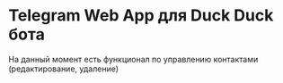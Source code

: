 # Telegram Web App для Duck Duck бота

На данный момент есть функционал по управлению контактами (редактирование, удаление)
